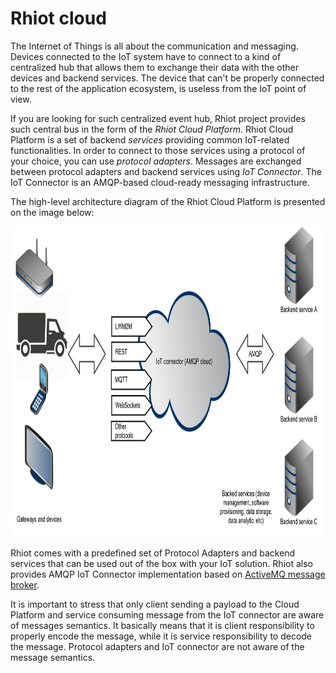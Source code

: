 # Rhiot cloud

The Internet of Things is all about the communication and messaging. Devices connected to the IoT system have to
connect to a kind of centralized hub that allows them to exchange their data with the other devices and backend
services. The device that can't be properly connected to the rest of the application ecosystem, is useless from the IoT
point of view.

If you are looking for such centralized event hub, Rhiot project provides such central bus in the form of the
*Rhiot Cloud Platform*. Rhiot Cloud Platform is a set of backend *services* providing common IoT-related functionalities.
In order to connect to those services using a protocol of your choice, you can use *protocol adapters*. Messages
are exchanged between protocol adapters and backend services using *IoT Connector*. The IoT Connector is an AMQP-based
cloud-ready messaging infrastructure.

The high-level architecture diagram of the Rhiot Cloud Platform is presented on the image below:

 <img src="rhiot_cloud_platform_arch.png" align="center" height="500">

Rhiot comes with a predefined set of Protocol Adapters and backend services that can be used out of the box with your
IoT solution. Rhiot also provides AMQP IoT Connector implementation based on
[ActiveMQ message broker](http://activemq.apache.org).

It is important to stress that only client sending a payload to the Cloud Platform and service consuming message from
the IoT connector are aware of messages semantics. It basically means that it is client responsibility to properly
encode the message, while it is service responsibility to decode the message. Protocol adapters and IoT connector
are not aware of the message semantics.